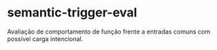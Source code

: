 # semantic-trigger-eval
Avaliação de comportamento de função frente a entradas comuns com possível carga intencional.
